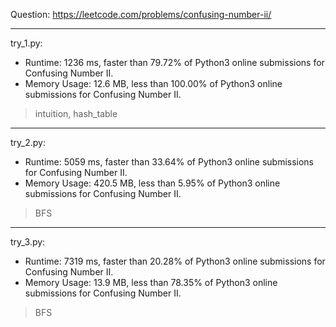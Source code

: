 Question: https://leetcode.com/problems/confusing-number-ii/

---

try_1.py:
* Runtime: 1236 ms, faster than 79.72% of Python3 online submissions for Confusing Number II.
* Memory Usage: 12.6 MB, less than 100.00% of Python3 online submissions for Confusing Number II.

> intuition, hash_table

---

try_2.py: 

* Runtime: 5059 ms, faster than 33.64% of Python3 online submissions for Confusing Number II.
* Memory Usage: 420.5 MB, less than 5.95% of Python3 online submissions for Confusing Number II.

> BFS

---

try_3.py:

* Runtime: 7319 ms, faster than 20.28% of Python3 online submissions for Confusing Number II.
* Memory Usage: 13.9 MB, less than 78.35% of Python3 online submissions for Confusing Number II.

> BFS